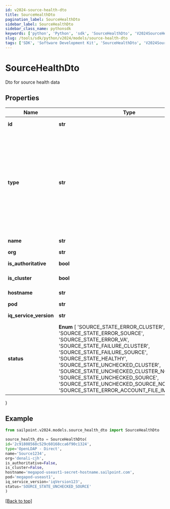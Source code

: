 ```yaml
---
id: v2024-source-health-dto
title: SourceHealthDto
pagination_label: SourceHealthDto
sidebar_label: SourceHealthDto
sidebar_class_name: pythonsdk
keywords: ['python', 'Python', 'sdk', 'SourceHealthDto', 'V2024SourceHealthDto'] 
slug: /tools/sdk/python/v2024/models/source-health-dto
tags: ['SDK', 'Software Development Kit', 'SourceHealthDto', 'V2024SourceHealthDto']
---
```


# SourceHealthDto

Dto for source health data

## Properties

Name | Type | Description | Notes
------------ | ------------- | ------------- | -------------
**id** | **str** | the id of the Source | [optional] [readonly] 
**type** | **str** | Specifies the type of system being managed e.g. Active Directory, Workday, etc.. If you are creating a Delimited File source, you must set the `provisionasCsv` query parameter to `true`.  | [optional] 
**name** | **str** | the name of the source | [optional] 
**org** | **str** | source's org | [optional] 
**is_authoritative** | **bool** | Is the source authoritative | [optional] 
**is_cluster** | **bool** | Is the source in a cluster | [optional] 
**hostname** | **str** | source's hostname | [optional] 
**pod** | **str** | source's pod | [optional] 
**iq_service_version** | **str** | The version of the iqService | [optional] 
**status** |  **Enum** [  'SOURCE_STATE_ERROR_CLUSTER',    'SOURCE_STATE_ERROR_SOURCE',    'SOURCE_STATE_ERROR_VA',    'SOURCE_STATE_FAILURE_CLUSTER',    'SOURCE_STATE_FAILURE_SOURCE',    'SOURCE_STATE_HEALTHY',    'SOURCE_STATE_UNCHECKED_CLUSTER',    'SOURCE_STATE_UNCHECKED_CLUSTER_NO_SOURCES',    'SOURCE_STATE_UNCHECKED_SOURCE',    'SOURCE_STATE_UNCHECKED_SOURCE_NO_ACCOUNTS',    'SOURCE_STATE_ERROR_ACCOUNT_FILE_IMPORT' ] | connection test result | [optional] 
}

## Example

```python
from sailpoint.v2024.models.source_health_dto import SourceHealthDto

source_health_dto = SourceHealthDto(
id='2c91808568c529c60168cca6f90c1324',
type='OpenLDAP - Direct',
name='Source1234',
org='denali-cjh',
is_authoritative=False,
is_cluster=False,
hostname='megapod-useast1-secret-hostname.sailpoint.com',
pod='megapod-useast1',
iq_service_version='iqVersion123',
status='SOURCE_STATE_UNCHECKED_SOURCE'
)

```
[[Back to top]](#) 

